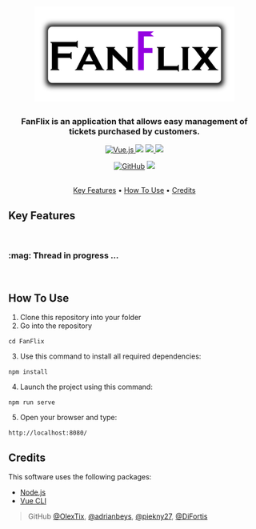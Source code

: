 <h1 align="center">
  <br>
  <a href="#" onclick="return false;"><img src="public/images/fanflix-git.png" alt="FanFlix" width="400"></a>
  <br>
</h1>

<h3 align="center">FanFlix is an application that allows easy management of tickets purchased by customers.</h3>

<p align="center">
  <a href="https://vuejs.org/">
    <img src="https://img.shields.io/badge/vuejs-%2335495e.svg?style=for-the-badge&logo=vuedotjs&logoColor=%234FC08D"
         alt="Vue.js">
  </a>
   <a href="https://vuetifyjs.com/en/"><img src="https://img.shields.io/badge/Vuetify-1867C0?style=for-the-badge&logo=vuetify&logoColor=AEDDFF"></a>
  <a href="https://nodejs.org/en/">
      <img src="https://img.shields.io/badge/node.js-6DA55F?style=for-the-badge&logo=node.js&logoColor=white">
  </a>
  <a href="https://babeljs.io/">
    <img src="https://img.shields.io/badge/Babel-F9DC3e?style=for-the-badge&logo=babel&logoColor=black">
  </a>
</p>

<p align="center">
	<a href="#"><img alt="GitHub" src="https://img.shields.io/github/license/OlexTix/FanFlix"></a>
	<img src="https://img.shields.io/website-up-down-green-red/https/pulsebook.herokuapp.com.svg?style=flat-square"></a><br><br>

</p>

<p align="center">
  <a href="#key-features">Key Features</a> •
  <a href="#how-to-use">How To Use</a> •
  <a href="#credits">Credits</a>
</p>

## Key Features

<br>
<h3> :mag: Thread in progress ... </h3>
<br>

## How To Use

1. Clone this repository into your folder
2. Go into the repository
```
cd FanFlix
```
3. Use this command to install all required dependencies:
```
npm install
```
4. Launch the project using this command:
```
npm run serve
```
5. Open your browser and type:
```
http://localhost:8080/
```
## Credits

This software uses the following packages:

- [Node.js](https://nodejs.org/)
- [Vue CLI](https://cli.vuejs.org/)

> GitHub [@OlexTix](https://github.com/OlexTix), [@adrianbeys](https://github.com/adrianbeys), [@piekny27](https://github.com/piekny27), [@DiFortis](https://github.com/DiFortis)
